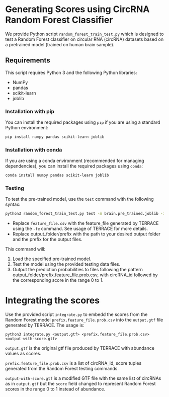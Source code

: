 # Generating Scores using CircRNA Random Forest Classifier

We provide Python script `random_forest_train_test.py` which is designed to test a Random Forest classifier on circular RNA (circRNA) datasets based on a pretrained model (trained on human brain sample).

## Requirements

This script requires Python 3 and the following Python libraries:

- NumPy
- pandas
- scikit-learn
- joblib

### Installation with pip

You can install the required packages using `pip` if you are using a standard Python environment:

```bash
pip install numpy pandas scikit-learn joblib
```

### Installation with conda

If you are using a conda environment (recommended for managing dependencies), you can install the required packages using `conda`:

```bash
conda install numpy pandas scikit-learn joblib
```

### Testing

To test the pre-trained model, use the `test` command with the following syntax:

```bash
python3 random_forest_train_test.py test -m brain.pre_trained.joblib -i feature_file.csv -o output_folder/prefix
```

* Replace `feature_file.csv` with the feature_file generated by TERRACE using the `-fe` command. See usage of TERRACE for more details.
* Replace output_folder/prefix with the path to your desired output folder and the prefix for the output files.

This command will:

1. Load the specified pre-trained model.
2. Test the model using the provided testing data files.
3. Output the prediction probabilities to files following the pattern output_folder/prefix.feature_file.prob.csv, with circRNA_id followed by the corresponding score in the range 0 to 1.

# Integrating the scores

Use the provided script `integrate.py` to embedd the scores from the Random Forest model `prefix.feature_file.prob.csv` into the `output.gtf` file generated by TERRACE. The usage is:

```
python3 integrate.py <output.gtf> <prefix.feature_file.prob.csv> <output-with-score.gtf>
```

`output.gtf` is the original gtf file produced by TERRACE with abundance values as scores.

`prefix.feature_file.prob.csv` is a list of circRNA_id, score tuples generated from the Random Forest testing commands.

`output-with-score.gtf` is a modified GTF file with the same list of circRNAs as in `output.gtf` but the `score` field changed to represent Random Forest scores in the range 0 to 1 instead of  abundance.



